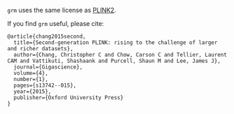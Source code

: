 `grm` uses the same license as [PLINK2](https://github.com/chrchang/plink-ng).

If you find `grm` useful, please cite:

```
@article{chang2015second,
  title={Second-generation PLINK: rising to the challenge of larger and richer datasets},
  author={Chang, Christopher C and Chow, Carson C and Tellier, Laurent CAM and Vattikuti, Shashaank and Purcell, Shaun M and Lee, James J},
  journal={Gigascience},
  volume={4},
  number={1},
  pages={s13742--015},
  year={2015},
  publisher={Oxford University Press}
}
```

